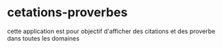 cetations-proverbes
===================

cette application est pour objectif d'afficher des citations et des proverbe dans toutes les domaines